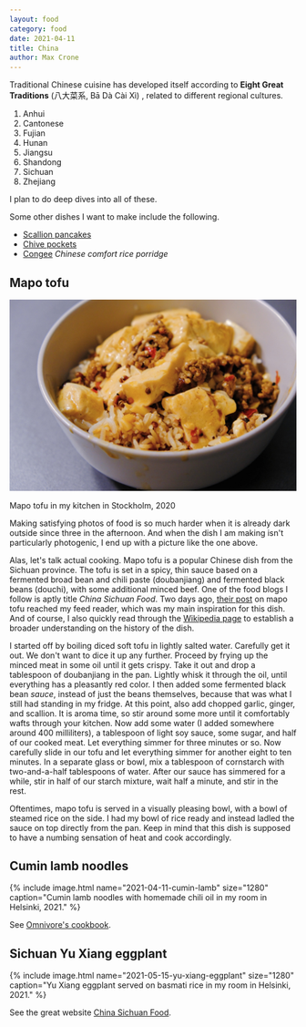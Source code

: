```yaml
---
layout: food
category: food
date: 2021-04-11
title: China
author: Max Crone
---
```


Traditional Chinese cuisine has developed itself according to **Eight Great Traditions** (八大菜系, Bā Dà Cài Xì) , related to different regional cultures.

1. Anhui
2. Cantonese
3. Fujian
4. Hunan
5. Jiangsu
6. Shandong
7. Sichuan
8. Zhejiang

I plan to do deep dives into all of these.

Some other dishes I want to make include the following.

- [Scallion pancakes](https://omnivorescookbook.com/chinese-scallion-pancakes/)
- [Chive pockets](https://omnivorescookbook.com/chinese-chive-pockets/)
- [Congee](https://omnivorescookbook.com/how-to-make-congee/) *Chinese comfort rice porridge*

## Mapo tofu
<picture>
    <source srcset="/assets/img/2020-11-25-mapo-tofu_1280.webp" type="image/webp">
    <img src="/assets/img/2020-11-25-mapo-tofu_1280.jpg">
</picture>
<p class="picture-subscript">Mapo tofu in my kitchen in Stockholm, 2020</p>

Making satisfying photos of food is so much harder when it is already dark outside since three in the afternoon. 
And when the dish I am making isn't particularly photogenic, I end up with a picture like the one above.

Alas, let's talk actual cooking.
Mapo tofu is a popular Chinese dish from the Sichuan province.
The tofu is set in a spicy, thin sauce based on a fermented broad bean and chili paste (doubanjiang) and fermented black beans (douchi), with some additional minced beef.
One of the food blogs I follow is aptly title *China Sichuan Food*.
Two days ago, [their post](https://www.chinasichuanfood.com/mapo-tofu-recipe/) on mapo tofu reached my feed reader, which was my main inspiration for this dish.
And of course, I also quickly read through the [Wikipedia page](https://en.wikipedia.org/wiki/Mapo_tofu) to establish a broader understanding on the history of the dish.

I started off by boiling diced soft tofu in lightly salted water.
Carefully get it out. We don't want to dice it up any further.
Proceed by frying up the minced meat in some oil until it gets crispy.
Take it out and drop a tablespoon of doubanjiang in the pan.
Lightly whisk it through the oil, until everything has a pleasantly red color.
I then added some fermented black bean *sauce*, instead of just the beans themselves, because that was what I still had standing in my fridge.
At this point, also add chopped garlic, ginger, and scallion.
It is aroma time, so stir around some more until it comfortably wafts through your kitchen.
Now add some water (I added somewhere around 400 milliliters), a tablespoon of light soy sauce, some sugar, and half of our cooked meat.
Let everything simmer for three minutes or so.
Now carefully slide in our tofu and let everything simmer for another eight to ten minutes.
In a separate glass or bowl, mix a tablespoon of cornstarch with two-and-a-half tablespoons of water.
After our sauce has simmered for a while, stir in half of our starch mixture, wait half a minute, and stir in the rest.

Oftentimes, mapo tofu is served in a visually pleasing bowl, with a bowl of steamed rice on the side.
I had my bowl of rice ready and instead ladled the sauce on top directly from the pan.
Keep in mind that this dish is supposed to have a numbing sensation of heat and cook accordingly.

## Cumin lamb noodles

{% include image.html name="2021-04-11-cumin-lamb" size="1280" caption="Cumin lamb noodles with homemade chili oil in my room in Helsinki, 2021." %}

See [Omnivore's cookbook](https://omnivorescookbook.com/cumin-lamb-noodles/).

## Sichuan Yu Xiang eggplant

{% include image.html name="2021-05-15-yu-xiang-eggplant" size="1280" caption="Yu Xiang eggplant served on basmati rice in my room in Helsinki, 2021." %}

See the great website [China Sichuan Food](https://www.chinasichuanfood.com/yu-xiang-qie-zi-sichuan-eggplant).
